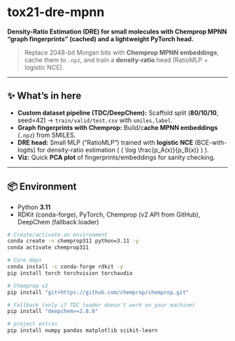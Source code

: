 # tox21-dre-mpnn
**Density-Ratio Estimation (DRE) for small molecules with Chemprop MPNN “graph fingerprints” (cached) and a lightweight PyTorch head.**

> Replace 2048-bit Morgan bits with **Chemprop MPNN embeddings**, cache them to `.npz`, and train a **density-ratio** head (RatioMLP + logistic NCE).

---

## ✨ What’s in here
- **Custom dataset pipeline (TDC/DeepChem):** Scaffold split (**80/10/10**, seed=42) → `train/valid/test.csv` with `smiles,label`.
- **Graph fingerprints with Chemprop:** Build/c**ache MPNN embeddings** (`.npz`) from SMILES.
- **DRE head:** Small MLP (“RatioMLP”) trained with **logistic NCE** (BCE-with-logits) for density-ratio estimation \( \( \log \frac{p_A(x)}{p_B(x)} \) \).
- **Viz:** Quick **PCA plot** of fingerprints/embeddings for sanity checking.

---

## 📦 Environment
- Python **3.11**
- RDKit (conda-forge), PyTorch, Chemprop (v2 API from GitHub), DeepChem (fallback loader)

```bash
# Create/activate an environment
conda create -n chemprop311 python=3.11 -y
conda activate chemprop311

# Core deps
conda install -c conda-forge rdkit -y
pip install torch torchvision torchaudio

# Chemprop v2 
pip install "git+https://github.com/chemprop/chemprop.git"

# Fallback (only if TDC loader doesn't work on your machine)
pip install "deepchem>=2.8.0"

# project extras
pip install numpy pandas matplotlib scikit-learn

